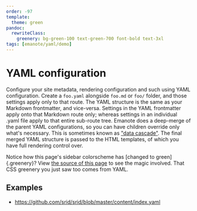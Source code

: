 ```yaml
---
order: -97
template:
  theme: green
pandoc:
  rewriteClass:
    greenery: bg-green-100 text-green-700 font-bold text-3xl
tags: [emanote/yaml/demo]
---
```


# YAML configuration

Configure your site metadata, rendering configuration and such using YAML configuration. Create a `foo.yaml` alongside `foo.md` or `foo/` folder, and those settings apply only to that route. The YAML structure is the same as your Markdown frontmatter, and vice-versa. Settings in the YAML frontmatter apply onto that Markdown route only; whereas settings in an individual .yaml file apply to that entire sub-route tree. Emanote does a deep-merge of the parent YAML configurations, so you can have children override only what's necessary. This is sometimes known as ["data cascade"](https://www.11ty.dev/docs/data-cascade/). The final merged YAML structure is passed to the HTML templates, of which you have full rendering control over.

Notice how this page's sidebar colorscheme has [changed to green]{.greenery}? View [the source of this page](https://github.com/srid/emanote/blob/master/docs/guide/yaml-config.md) to see the magic involved. That CSS greenery you just saw too comes from YAML.

## Examples

- https://github.com/srid/srid/blob/master/content/index.yaml
